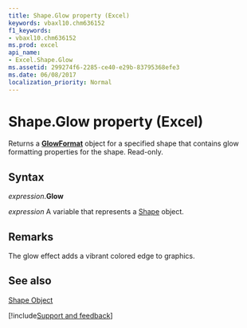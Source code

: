 ```yaml
---
title: Shape.Glow property (Excel)
keywords: vbaxl10.chm636152
f1_keywords:
- vbaxl10.chm636152
ms.prod: excel
api_name:
- Excel.Shape.Glow
ms.assetid: 299274f6-2285-ce40-e29b-83795368efe3
ms.date: 06/08/2017
localization_priority: Normal
---
```



# Shape.Glow property (Excel)

Returns a **[GlowFormat](Office.GlowFormat.md)** object for a specified shape that contains glow formatting properties for the shape. Read-only.


## Syntax

_expression_.**Glow**

_expression_ A variable that represents a [Shape](Excel.Shape.md) object.


## Remarks

The glow effect adds a vibrant colored edge to graphics.


## See also


[Shape Object](Excel.Shape.md)

[!include[Support and feedback](~/includes/feedback-boilerplate.md)]